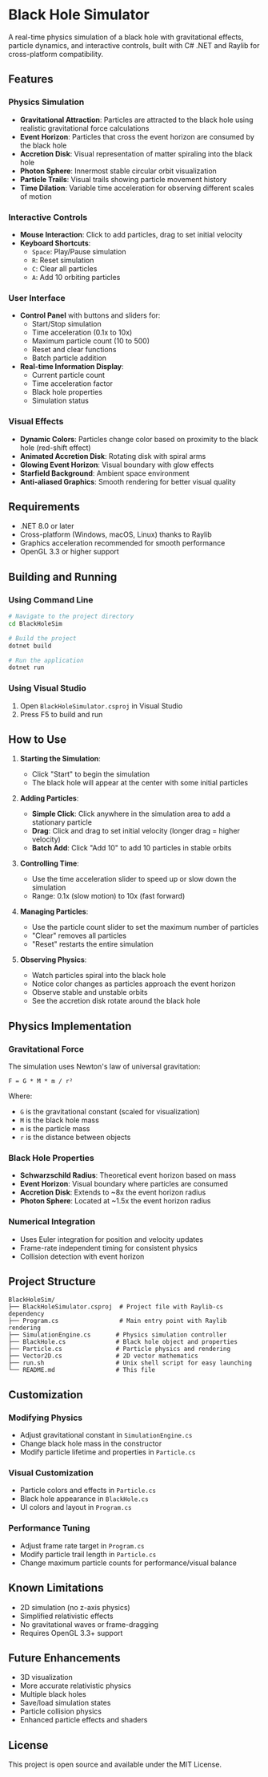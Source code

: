 # Black Hole Simulator

A real-time physics simulation of a black hole with gravitational effects, particle dynamics, and interactive controls, built with C# .NET and Raylib for cross-platform compatibility.

## Features

### Physics Simulation
- **Gravitational Attraction**: Particles are attracted to the black hole using realistic gravitational force calculations
- **Event Horizon**: Particles that cross the event horizon are consumed by the black hole
- **Accretion Disk**: Visual representation of matter spiraling into the black hole
- **Photon Sphere**: Innermost stable circular orbit visualization
- **Particle Trails**: Visual trails showing particle movement history
- **Time Dilation**: Variable time acceleration for observing different scales of motion

### Interactive Controls
- **Mouse Interaction**: Click to add particles, drag to set initial velocity
- **Keyboard Shortcuts**:
  - `Space`: Play/Pause simulation
  - `R`: Reset simulation
  - `C`: Clear all particles
  - `A`: Add 10 orbiting particles

### User Interface
- **Control Panel** with buttons and sliders for:
  - Start/Stop simulation
  - Time acceleration (0.1x to 10x)
  - Maximum particle count (10 to 500)
  - Reset and clear functions
  - Batch particle addition
- **Real-time Information Display**:
  - Current particle count
  - Time acceleration factor
  - Black hole properties
  - Simulation status

### Visual Effects
- **Dynamic Colors**: Particles change color based on proximity to the black hole (red-shift effect)
- **Animated Accretion Disk**: Rotating disk with spiral arms
- **Glowing Event Horizon**: Visual boundary with glow effects
- **Starfield Background**: Ambient space environment
- **Anti-aliased Graphics**: Smooth rendering for better visual quality

## Requirements

- .NET 8.0 or later
- Cross-platform (Windows, macOS, Linux) thanks to Raylib
- Graphics acceleration recommended for smooth performance
- OpenGL 3.3 or higher support

## Building and Running

### Using Command Line
```bash
# Navigate to the project directory
cd BlackHoleSim

# Build the project
dotnet build

# Run the application
dotnet run
```

### Using Visual Studio
1. Open `BlackHoleSimulator.csproj` in Visual Studio
2. Press F5 to build and run

## How to Use

1. **Starting the Simulation**:
   - Click "Start" to begin the simulation
   - The black hole will appear at the center with some initial particles

2. **Adding Particles**:
   - **Simple Click**: Click anywhere in the simulation area to add a stationary particle
   - **Drag**: Click and drag to set initial velocity (longer drag = higher velocity)
   - **Batch Add**: Click "Add 10" to add 10 particles in stable orbits

3. **Controlling Time**:
   - Use the time acceleration slider to speed up or slow down the simulation
   - Range: 0.1x (slow motion) to 10x (fast forward)

4. **Managing Particles**:
   - Use the particle count slider to set the maximum number of particles
   - "Clear" removes all particles
   - "Reset" restarts the entire simulation

5. **Observing Physics**:
   - Watch particles spiral into the black hole
   - Notice color changes as particles approach the event horizon
   - Observe stable and unstable orbits
   - See the accretion disk rotate around the black hole

## Physics Implementation

### Gravitational Force
The simulation uses Newton's law of universal gravitation:
```
F = G * M * m / r²
```
Where:
- `G` is the gravitational constant (scaled for visualization)
- `M` is the black hole mass
- `m` is the particle mass
- `r` is the distance between objects

### Black Hole Properties
- **Schwarzschild Radius**: Theoretical event horizon based on mass
- **Event Horizon**: Visual boundary where particles are consumed
- **Accretion Disk**: Extends to ~8x the event horizon radius
- **Photon Sphere**: Located at ~1.5x the event horizon radius

### Numerical Integration
- Uses Euler integration for position and velocity updates
- Frame-rate independent timing for consistent physics
- Collision detection with event horizon

## Project Structure

```
BlackHoleSim/
├── BlackHoleSimulator.csproj  # Project file with Raylib-cs dependency
├── Program.cs                 # Main entry point with Raylib rendering
├── SimulationEngine.cs       # Physics simulation controller
├── BlackHole.cs              # Black hole object and properties
├── Particle.cs               # Particle physics and rendering
├── Vector2D.cs               # 2D vector mathematics
├── run.sh                    # Unix shell script for easy launching
└── README.md                 # This file
```

## Customization

### Modifying Physics
- Adjust gravitational constant in `SimulationEngine.cs`
- Change black hole mass in the constructor
- Modify particle lifetime and properties in `Particle.cs`

### Visual Customization
- Particle colors and effects in `Particle.cs`
- Black hole appearance in `BlackHole.cs`
- UI colors and layout in `Program.cs`

### Performance Tuning
- Adjust frame rate target in `Program.cs` 
- Modify particle trail length in `Particle.cs`
- Change maximum particle counts for performance/visual balance

## Known Limitations

- 2D simulation (no z-axis physics)
- Simplified relativistic effects
- No gravitational waves or frame-dragging
- Requires OpenGL 3.3+ support

## Future Enhancements

- 3D visualization
- More accurate relativistic physics
- Multiple black holes
- Save/load simulation states
- Particle collision physics
- Enhanced particle effects and shaders

## License

This project is open source and available under the MIT License.
